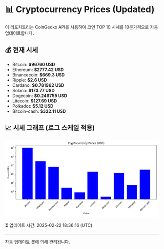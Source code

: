 
# 📊 Cryptocurrency Prices (Updated)

이 리포지토리는 CoinGecko API를 사용하여 코인 TOP 10 시세를 10분가격으로 자동 업데이트합니다.

## 💰 현재 시세
- Bitcoin: **$96760 USD**
- Ethereum: **$2777.42 USD**
- Binancecoin: **$669.3 USD**
- Ripple: **$2.6 USD**
- Cardano: **$0.781962 USD**
- Solana: **$173.77 USD**
- Dogecoin: **$0.246755 USD**
- Litecoin: **$127.69 USD**
- Polkadot: **$5.12 USD**
- Bitcoin-cash: **$322.11 USD**

## 📈 시세 그래프 (로그 스케일 적용)
![Crypto Prices](crypto_prices.png)

⏳ 업데이트 시간: 2025-02-22 18:36:16 (UTC)

---
자동 업데이트 봇에 의해 관리됩니다.

